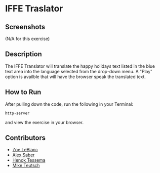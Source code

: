 # IFFE Traslator


## Screenshots
(N/A for this exercise)

## Description
The IFFE Translator will translate the happy holidays text listed in the blue text area into the language selected from the drop-down menu. A "Play" option is availble that will have the browser speak the translated text.<br/>

## How to Run
After pulling down the code, run the following in your Terminal:
```
http-server
```
and view the exercise in your browser.

## Contributors
- [Zoe LeBlanc](https://github.com/ZoeLeBlanc)
- [Alex Saber](https://github.com/alexsaber89)
- [Henok Tessema](https://github.com/heniselie)
- [Mike Teutsch](https://github.com/mgteutsch)
